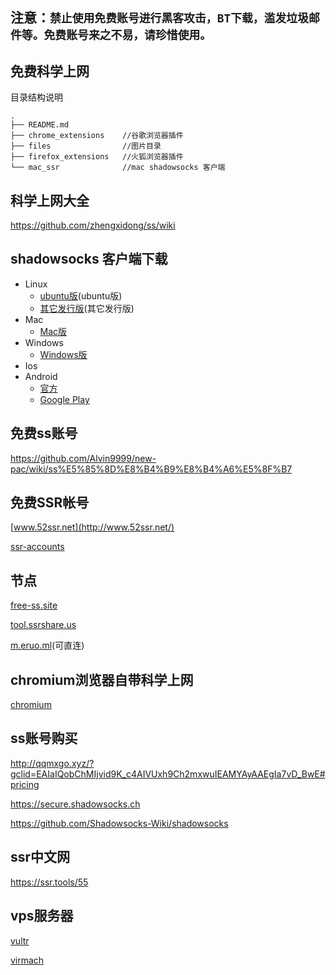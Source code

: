 ## 注意：`禁止使用免费账号进行黑客攻击，BT下载，滥发垃圾邮件等。免费账号来之不易，请珍惜使用。`
## 免费科学上网

目录结构说明
```
.
├── README.md 
├── chrome_extensions    //谷歌浏览器插件
├── files                //图片目录
├── firefox_extensions   //火狐浏览器插件
└── mac_ssr              //mac shadowsocks 客户端
```
## 科学上网大全 

  https://github.com/zhengxidong/ss/wiki
 
## shadowsocks 客户端下载
  * Linux
    * [ubuntu版](https://github.com/shadowsocks/shadowsocks-qt5/releases)(ubuntu版)
    * [其它发行版](https://github.com/shadowsocks/shadowsocks-qt5/wiki/%E5%AE%89%E8%A3%85%E6%8C%87%E5%8D%97)(其它发行版)
  * Mac
    * [Mac版](https://github.com/shadowsocks/ShadowsocksX-NG/releases)
  * Windows
    * [Windows版](https://github.com/shadowsocks/shadowsocks-windows/releases)
  * Ios
  * Android
    * [官方](https://github.com/Jigsaw-Code/outline-releases/blob/master/client/Outline.apk?raw=true)
    * [Google Play](https://play.google.com/store/apps/details?id=com.github.shadowsocks)
   
## 免费ss账号

  https://github.com/Alvin9999/new-pac/wiki/ss%E5%85%8D%E8%B4%B9%E8%B4%A6%E5%8F%B7

## 免费SSR帐号

  [www.52ssr.net](http://www.52ssr.net/)
  
  [ssr-accounts](https://github.com/gfw-breaker/ssr-accounts)

## 节点

  [free-ss.site](https://free-ss.site/)
  
  [tool.ssrshare.us](https://tool.ssrshare.us/tool/free_ssr)
  
  [m.eruo.ml](https://m.eruo.ml/free_ssr)(可直连)
  
## chromium浏览器自带科学上网
  
  [chromium](https://github.com/jjqqkk/chromium)
    
## ss账号购买

http://qqmxgo.xyz/?gclid=EAIaIQobChMIjvid9K_c4AIVUxh9Ch2mxwuIEAMYAyAAEgIa7vD_BwE#pricing

https://secure.shadowsocks.ch

https://github.com/Shadowsocks-Wiki/shadowsocks

## ssr中文网

https://ssr.tools/55

## vps服务器

[vultr](https://www.vultr.com/pricing/)

[virmach](https://billing.virmach.com)

